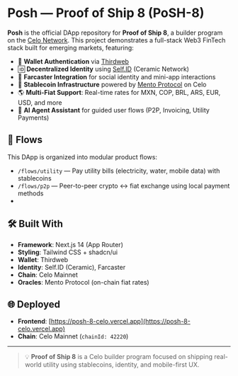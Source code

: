 # Posh — Proof of Ship 8 (PoSH-8)

**Posh** is the official DApp repository for **Proof of Ship 8**, a builder program on the [Celo Network](https://celo.org). This project demonstrates a full-stack Web3 FinTech stack built for emerging markets, featuring:

- 🔐 **Wallet Authentication** via [Thirdweb](https://thirdweb.com)
- 🆔 **Decentralized Identity** using [Self.ID](https://self.id) (Ceramic Network)
- 📡 **Farcaster Integration** for social identity and mini-app interactions
- 💱 **Stablecoin Infrastructure** powered by [Mento Protocol](https://mento.org) on Celo
- 🌎 **Multi-Fiat Support**: Real-time rates for MXN, COP, BRL, ARS, EUR, USD, and more
- 🤖 **AI Agent Assistant** for guided user flows (P2P, Invoicing, Utility Payments)

## 🚀 Flows

This DApp is organized into modular product flows:

- `/flows/utility` — Pay utility bills (electricity, water, mobile data) with stablecoins
- `/flows/p2p` — Peer-to-peer crypto ↔ fiat exchange using local payment methods
-

## 🛠️ Built With

- **Framework**: Next.js 14 (App Router)
- **Styling**: Tailwind CSS + shadcn/ui
- **Wallet**: Thirdweb
- **Identity**: Self.ID (Ceramic), Farcaster
- **Chain**: Celo Mainnet
- **Oracles**: Mento Protocol (on-chain fiat rates)

## 🌐 Deployed

- **Frontend**: [https://posh-8-celo.vercel.app](https://posh-8-celo.vercel.app)
- **Chain**: Celo Mainnet (`chainId: 42220`)

---

> 💡 **Proof of Ship 8** is a Celo builder program focused on shipping real-world utility using stablecoins, identity, and mobile-first UX.
